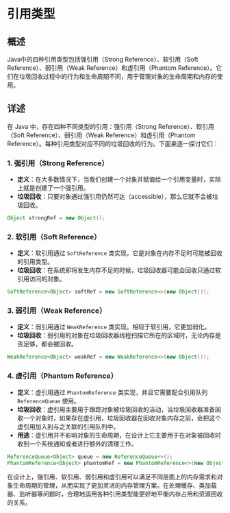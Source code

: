 # 引用类型

## 概述

Java中的四种引用类型包括强引用（Strong Reference）、软引用（Soft Reference）、弱引用（Weak Reference）和虚引用（Phantom Reference）。它们在垃圾回收过程中的行为和生命周期不同，用于管理对象的生命周期和内存的使用。

## 详述

在 Java 中，存在四种不同类型的引用：强引用（Strong Reference）、软引用（Soft Reference）、弱引用（Weak Reference）和虚引用（Phantom Reference）。每种引用类型对应不同的垃圾回收的行为。下面来逐一探讨它们：

### 1. 强引用（Strong Reference）
- **定义**：在大多数情况下，当我们创建一个对象并赋值给一个引用变量时，实际上就是创建了一个强引用。
- **垃圾回收**：只要对象通过强引用仍然可达（accessible），那么它就不会被垃圾回收。

```java
Object strongRef = new Object();
```

### 2. 软引用（Soft Reference）
- **定义**：软引用通过 `SoftReference` 类实现，它是对象在内存不足时可能被回收的引用类型。
- **垃圾回收**：在系统即将发生内存不足的时候，垃圾回收器可能会回收只通过软引用访问的对象。

```java
SoftReference<Object> softRef = new SoftReference<>(new Object());
```

### 3. 弱引用（Weak Reference）
- **定义**：弱引用通过 `WeakReference` 类实现。相较于软引用，它更加弱化。
- **垃圾回收**：弱引用的对象在垃圾回收器线程扫描它所在的区域时，无论内存是否足够，都会被回收。

```java
WeakReference<Object> weakRef = new WeakReference<>(new Object());
```

### 4. 虚引用（Phantom Reference）
- **定义**：虚引用通过 `PhantomReference` 类实现，并且它需要配合引用队列 `ReferenceQueue` 使用。
- **垃圾回收**：虚引用主要用于跟踪对象被垃圾回收的活动，当垃圾回收器准备回收一个对象时，如果存在虚引用，垃圾回收器在回收对象内存之前，会把这个虚引用加入到与之关联的引用队列中。
- **用途**：虚引用并不影响对象的生命周期，在设计上它主要用于在对象被回收时收到一个系统通知或者进行额外的清理工作。

```java
ReferenceQueue<Object> queue = new ReferenceQueue<>();
PhantomReference<Object> phantomRef = new PhantomReference<>(new Object(), queue);
```

在设计上，强引用、软引用、弱引用和虚引用可以满足不同层面上的内存需求和对象生命周期的管理，从而实现了更加灵活的内存管理方案。在处理缓存、类加载器、监听器等问题时，合理地运用各种引用类型能更好地平衡内存占用和资源回收的关系。